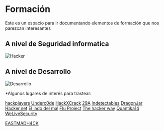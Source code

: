 # Formación

Este es un espacio para ir documentando elementos de formación que nos parezcan interesantes

## A nivel de Seguridad informatica 

![Hacker](http://www.abc.es/media/tecnologia/2016/03/10/hacker-error-ortografia_xoptimizadax--620x349.jpg)

## A nivel de Desarrollo

![Desarrollo](https://img.wonderhowto.com/img/50/81/63545703386404/0/advice-from-real-hacker-protect-yourself-from-being-hacked.1280x600.jpg)

*Algunos lugares de interés para trastear:

[hackplayers](http://www.hackplayers.com/)
[Underc0de](https://underc0de.org/)
[HackXCrack](https://www.hackxcrack.net/)
[29A](https://hackstory.net/29A)
[Indetectables](https://www.indetectables.net/)
[DragonJar](https://www.dragonjar.org/)
[Hacker.net](xxxx)
[El lado del mal](http://www.elladodelmal.com/)
[Flu Project](http://www.flu-project.com/)
[The hacker way](https://thehackerway.com/)
[Quantika14](http://quantika14.com/)
[WeLiveSecurity](https://www.welivesecurity.com/la-es/)

[EASTMADH4CK](http://eastmadhack.org/)
